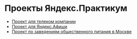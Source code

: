 # Проекты Яндекс.Практикум

- [Проект для телеком компании](./Project_Telekom.md)
- [Проект для Яндекс.Афиши](./Project_Yandex.Afisha.md)
- [Проект по заведениям общественного питания в Москве](./Project_Catering.md)